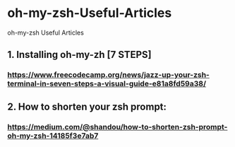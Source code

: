 # oh-my-zsh-Useful-Articles
oh-my-zsh Useful Articles

## 1. Installing oh-my-zh [7 STEPS]
###   https://www.freecodecamp.org/news/jazz-up-your-zsh-terminal-in-seven-steps-a-visual-guide-e81a8fd59a38/
## 2. How to shorten your zsh prompt:
###   https://medium.com/@shandou/how-to-shorten-zsh-prompt-oh-my-zsh-14185f3e7ab7

